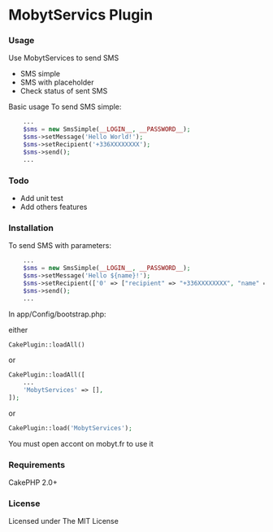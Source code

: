 MobytServics Plugin
==================

### Usage

Use MobytServices to send SMS 
- SMS simple
- SMS with placeholder
- Check status of sent SMS


Basic usage
To send SMS simple:

```php
	...
    $sms = new SmsSimple(__LOGIN__, __PASSWORD__);
    $sms->setMessage('Hello World!');
    $sms->setRecipient('+336XXXXXXXX');
    $sms->send();
	...
```
### Todo

- Add unit test
- Add others features


### Installation

To send SMS with parameters:

```php
	...
    $sms = new SmsSimple(__LOGIN__, __PASSWORD__);
    $sms->setMessage('Hello ${name}!');
    $sms->setRecipient(['0' => ["recipient" => "+336XXXXXXXX", "name" => "Gaotian"]]);
    $sms->send();
	...
```

In app/Config/bootstrap.php:

either

```php
CakePlugin::loadAll()
``` 
or

```php
CakePlugin::loadAll([
	...
	'MobytServices' => [],
]);
```
or

```php
CakePlugin::load('MobytServices');
```

You must open accont on mobyt.fr to use it


### Requirements

CakePHP 2.0+

### License

Licensed under The MIT License
